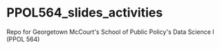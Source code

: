 # PPOL564_slides_activities
Repo for Georgetown McCourt's School of Public Policy's Data Science I (PPOL 564)
